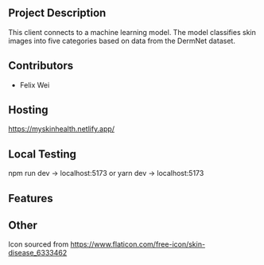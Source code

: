 ## Project Description
This client connects to a machine learning model.
The model classifies skin images into five categories based on data from the DermNet dataset.

## Contributors
- Felix Wei

## Hosting
https://myskinhealth.netlify.app/

## Local Testing
npm run dev -> localhost:5173
or
yarn dev -> localhost:5173

## Features


## Other
Icon sourced from https://www.flaticon.com/free-icon/skin-disease_6333462